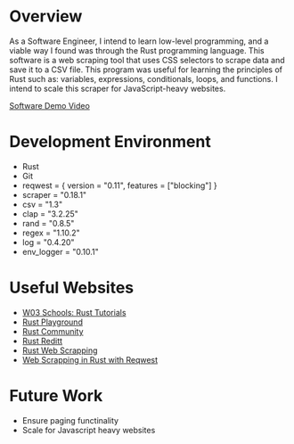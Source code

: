 # Overview
As a Software Engineer, I intend to learn low-level programming, and a viable way I found was through the Rust programming language. This software is a web scraping tool that uses CSS selectors to scrape data and save it to a CSV file. This program was useful for learning the principles of Rust such as: variables, expressions, conditionals, loops, and functions. I intend to scale this scraper for JavaScript-heavy websites.

[Software Demo Video](http://youtube.link.goes.here)

# Development Environment

* Rust
* Git
* reqwest = { version = "0.11", features = ["blocking"] }
* scraper = "0.18.1"
* csv = "1.3"
* clap = "3.2.25"
* rand = "0.8.5"
* regex = "1.10.2"
* log = "0.4.20"
* env_logger = "0.10.1"

# Useful Websites

- [W03 Schools: Rust Tutorials](https://www.w3schools.com/rust/index.php)
- [Rust Playground](https://play.rust-lang.org/?version=stable&mode=debug&edition=2024)
- [Rust Community](https://www.rust-lang.org/community)
- [Rust Reditt](https://www.reddit.com/r/rust/)
- [Rust Web Scrapping](https://www.zenrows.com/blog/rust-web-scraping#get-target-webpage)
- [Web Scrapping in Rust with Reqwest](https://www.scrapingbee.com/blog/web-scraping-rust/)

# Future Work

- Ensure paging functinality
- Scale for Javascript heavy websites
